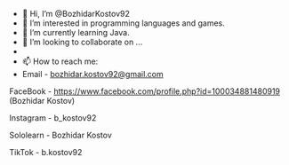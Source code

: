 - 👋 Hi, I’m @BozhidarKostov92
- 👀 I’m interested in programming languages and games.
- 🌱 I’m currently learning Java.
- 💞️ I’m looking to collaborate on ...
- 
- 📫 How to reach me:                
- Email - bozhidar.kostov92@gmail.com

FaceBook - https://www.facebook.com/profile.php?id=100034881480919  (Bozhidar Kostov)

Instagram - b_kostov92

Sololearn - Bozhidar Kostov

TikTok - b.kostov92

